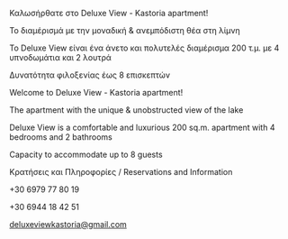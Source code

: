 Καλωσήρθατε στο Deluxe View - Kastoria apartment!

Το διαμέρισμά με την μοναδική & ανεμπόδιστη θέα στη λίμνη

Το Deluxe View είναι ένα άνετο και πολυτελές διαμέρισμα 200 τ.μ. με 4 υπνοδωμάτια και 2 λουτρά

Δυνατότητα φιλοξενίας έως 8 επισκεπτών





Welcome to Deluxe View - Kastoria apartment!

The apartment with the unique & unobstructed view of the lake

Deluxe View is a comfortable and luxurious 200 sq.m. apartment with 4 bedrooms and 2 bathrooms

Capacity to accommodate up to 8 guests




Κρατήσεις και Πληροφορίες / Reservations and Ιnformation

+30 6979 77 80 19

+30 6944 18 42 51

deluxeviewkastoria@gmail.com
